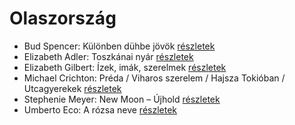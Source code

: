 # Olaszország

- Bud Spencer: Különben dühbe jövök [részletek](../_details/Bud%20Spencer.md#id_1212)
- Elizabeth Adler: Toszkánai nyár [részletek](../_details/Elizabeth%20Adler.md#id_1211)
- Elizabeth Gilbert: Ízek, imák, szerelmek [részletek](../_details/Elizabeth%20Gilbert.md#id_802)
- Michael Crichton: Préda / Viharos szerelem / Hajsza Tokióban / Utcagyerekek [részletek](../_details/Michael%20Crichton.md#id_758)
- Stephenie Meyer: New Moon – Újhold [részletek](../_details/Stephenie%20Meyer.md#id_795)
- Umberto Eco: A rózsa neve [részletek](../_details/Umberto%20Eco.md#id_789)